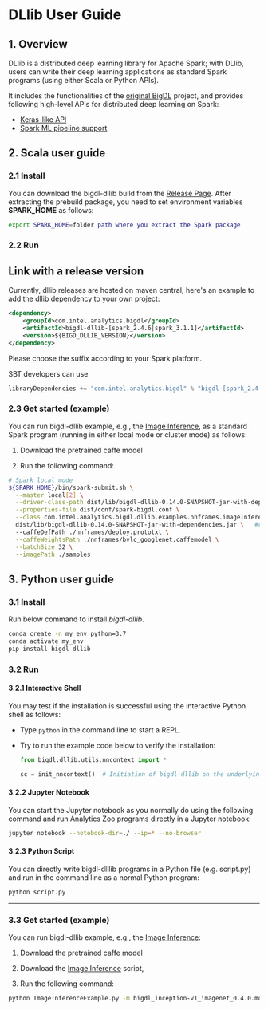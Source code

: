 # DLlib User Guide

## 1. Overview

DLlib is a distributed deep learning library for Apache Spark; with DLlib, users can write their deep learning applications as standard Spark programs (using either Scala or Python APIs).

It includes the functionalities of the [original BigDL](https://github.com/intel-analytics/BigDL/tree/branch-0.14) project, and provides following high-level APIs for distributed deep learning on Spark:

* [Keras-like API](keras-api.md) 
* [Spark ML pipeline support](nnframes.md)

## 2. Scala user guide

### 2.1 Install

You can download the bigdl-dllib build from the [Release Page](../release.md). After extracting the prebuild package, you need to set environment variables **SPARK_HOME** as follows:

```bash
export SPARK_HOME=folder path where you extract the Spark package
```

### 2.2 Run
## **Link with a release version**

Currently, dllib releases are hosted on maven central; here's an example to add the dllib dependency to your own project:
```xml
<dependency>
    <groupId>com.intel.analytics.bigdl</groupId>
    <artifactId>bigdl-dllib-[spark_2.4.6|spark_3.1.1]</artifactId>
    <version>${BIGD_DLLIB_VERSION}</version>
</dependency>
```
Please choose the suffix according to your Spark platform.

SBT developers can use
```sbt
libraryDependencies += "com.intel.analytics.bigdl" % "bigdl-[spark_2.4.6|spark_3.1.1]" % "${BIGDL_DLLIB_VERSION}"
```

### 2.3 Get started (example)
You can run bigdl-dllib example, e.g., the [Image Inference](https://github.com/intel-analytics/BigDL/blob/branch-2.0/scala/dllib/src/main/scala/com/intel/analytics/bigdl/dllib/example/nnframes/imageInference/ImageInferenceExample.scala), as a standard Spark program (running in either local mode or cluster mode) as follows:

1. Download the pretrained caffe model

2. Run the following command:
```bash
# Spark local mode
${SPARK_HOME}/bin/spark-submit.sh \
  --master local[2] \
  --driver-class-path dist/lib/bigdl-dllib-0.14.0-SNAPSHOT-jar-with-dependencies.jar \
  --properties-file dist/conf/spark-bigdl.conf \
  --class com.intel.analytics.bigdl.dllib.examples.nnframes.imageInference.ImageInferenceExample \
  dist/lib/bigdl-dllib-0.14.0-SNAPSHOT-jar-with-dependencies.jar \   #change to your jar file if your download is not spark_2.4.3-0.14.0
  --caffeDefPath ./nnframes/deploy.prototxt \
  --caffeWeightsPath ./nnframes/bvlc_googlenet.caffemodel \
  --batchSize 32 \
  --imagePath ./samples
```
## 3. Python user guide

### 3.1 Install

Run below command to install _bigdl-dllib_.

```bash
conda create -n my_env python=3.7
conda activate my_env
pip install bigdl-dllib
```

### 3.2 Run

#### **3.2.1 Interactive Shell**

You may test if the installation is successful using the interactive Python shell as follows:

* Type `python` in the command line to start a REPL.
* Try to run the example code below to verify the installation:

  ```python
  from bigdl.dllib.utils.nncontext import *

  sc = init_nncontext()  # Initiation of bigdl-dllib on the underlying cluster.
  ```

#### **3.2.2 Jupyter Notebook**

You can start the Jupyter notebook as you normally do using the following command and run Analytics Zoo programs directly in a Jupyter notebook:

```bash
jupyter notebook --notebook-dir=./ --ip=* --no-browser
```

#### **3.2.3 Python Script**

You can directly write bigdl-dlllib programs in a Python file (e.g. script.py) and run in the command line as a normal Python program:

```bash
python script.py
```

---
### 3.3 Get started (example)
You can run bigdl-dllib example, e.g., the [Image Inference](https://github.com/intel-analytics/BigDL/tree/branch-2.0/python/dllib/src/bigdl/dllib/examples/nnframes/imageInference):

1. Download the pretrained caffe model

2. Download the [Image Inference](https://github.com/intel-analytics/BigDL/blob/branch-2.0/python/dllib/src/bigdl/dllib/examples/nnframes/imageInference/ImageInferenceExample.py) script,

2. Run the following command:
```bash
python ImageInferenceExample.py -m bigdl_inception-v1_imagenet_0.4.0.model -f ${image_file} --b 16
```